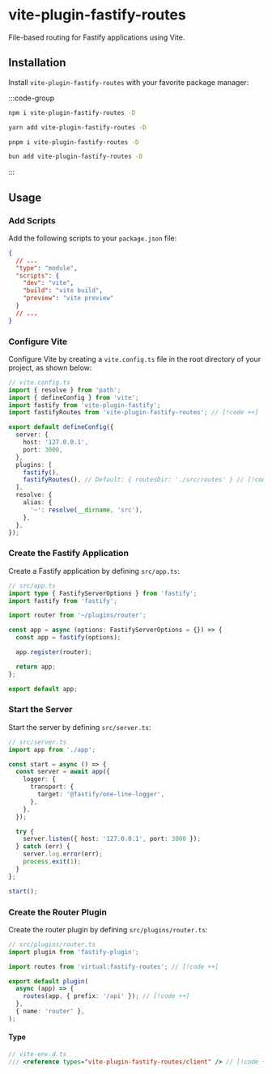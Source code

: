 # <div class="flex items-center">vite-plugin-fastify-routes[<div class="i-tabler-brand-github ms-2"></div>](https://github.com/Vanilla-IceCream/vite-plugin-fastify-routes)</div>

File-based routing for Fastify applications using Vite.

## Installation

Install `vite-plugin-fastify-routes` with your favorite package manager:

:::code-group

```sh [npm]
npm i vite-plugin-fastify-routes -D
```

```sh [Yarn]
yarn add vite-plugin-fastify-routes -D
```

```sh [pnpm]
pnpm i vite-plugin-fastify-routes -D
```

```sh [Bun]
bun add vite-plugin-fastify-routes -D
```

:::

## Usage

### Add Scripts

Add the following scripts to your `package.json` file:

```json
{
  // ...
  "type": "module",
  "scripts": {
    "dev": "vite",
    "build": "vite build",
    "preview": "vite preview"
  }
  // ...
}
```

### Configure Vite

Configure Vite by creating a `vite.config.ts` file in the root directory of your project, as shown below:

```ts
// vite.config.ts
import { resolve } from 'path';
import { defineConfig } from 'vite';
import fastify from 'vite-plugin-fastify';
import fastifyRoutes from 'vite-plugin-fastify-routes'; // [!code ++]

export default defineConfig({
  server: {
    host: '127.0.0.1',
    port: 3000,
  },
  plugins: [
    fastify(),
    fastifyRoutes(), // Default: { routesDir: './src/routes' } // [!code ++]
  ],
  resolve: {
    alias: {
      '~': resolve(__dirname, 'src'),
    },
  },
});
```

### Create the Fastify Application

Create a Fastify application by defining `src/app.ts`:

```ts
// src/app.ts
import type { FastifyServerOptions } from 'fastify';
import fastify from 'fastify';

import router from '~/plugins/router';

const app = async (options: FastifyServerOptions = {}) => {
  const app = fastify(options);

  app.register(router);

  return app;
};

export default app;
```

### Start the Server

Start the server by defining `src/server.ts`:

```ts
// src/server.ts
import app from './app';

const start = async () => {
  const server = await app({
    logger: {
      transport: {
        target: '@fastify/one-line-logger',
      },
    },
  });

  try {
    server.listen({ host: '127.0.0.1', port: 3000 });
  } catch (err) {
    server.log.error(err);
    process.exit(1);
  }
};

start();
```

### Create the Router Plugin

Create the router plugin by defining `src/plugins/router.ts`:

```ts
// src/plugins/router.ts
import plugin from 'fastify-plugin';

import routes from 'virtual:fastify-routes'; // [!code ++]

export default plugin(
  async (app) => {
    routes(app, { prefix: '/api' }); // [!code ++]
  },
  { name: 'router' },
);
```

#### Type

```ts
// vite-env.d.ts
/// <reference types="vite-plugin-fastify-routes/client" /> // [!code ++]
```

